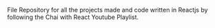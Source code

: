 File Repository for all the projects made and code written in Reactjs by following the Chai with React Youtube Playlist.
